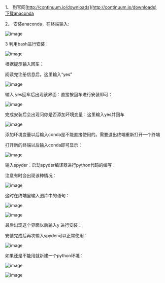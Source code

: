 1、 到官网[http://continuum.io/downloads](http://continuum.io/downloads)下载anaconda

2、 安装anaconda，在终端输入:

![image](https://upload-images.jianshu.io/upload_images/14555448-37f1bf435fd3efea.png?imageMogr2/auto-orient/strip%7CimageView2/2/w/1240)

3 利用bash进行安装：

![image](https://upload-images.jianshu.io/upload_images/14555448-b642ad7e61a293d9.png?imageMogr2/auto-orient/strip%7CimageView2/2/w/1240)

根据提示输入回车：

阅读完注册信息后，这里输入“yes”

![image](https://upload-images.jianshu.io/upload_images/14555448-d577c6e05837f4dc.png?imageMogr2/auto-orient/strip%7CimageView2/2/w/1240)

输入 yes回车后出现该界面：直接按回车进行安装即可：

![image](https://upload-images.jianshu.io/upload_images/14555448-0e5c108b61d5c7d3.png?imageMogr2/auto-orient/strip%7CimageView2/2/w/1240)

完成安装后会出现问你是否添加环境变量：这里输入yes并回车

![image](https://upload-images.jianshu.io/upload_images/14555448-d2e0397954992f7b.png?imageMogr2/auto-orient/strip%7CimageView2/2/w/1240)

添加环境变量以后输入conda是不能直接使用的。需要退出终端重新打开一个终端

打开新的终端以后输入conda即可显示：

![image](https://upload-images.jianshu.io/upload_images/14555448-6d86a499e35e9123.png?imageMogr2/auto-orient/strip%7CimageView2/2/w/1240)

输入spyder：启动spyder编译器进行python代码的编写：

注意有时会出现该种情况：

![image](https://upload-images.jianshu.io/upload_images/14555448-b5a166984f15a244.png?imageMogr2/auto-orient/strip%7CimageView2/2/w/1240)

这时在终端里输入图片中的语句：

![image](https://upload-images.jianshu.io/upload_images/14555448-8e493ba6f16d16e8.png?imageMogr2/auto-orient/strip%7CimageView2/2/w/1240)

![image](https://upload-images.jianshu.io/upload_images/14555448-126a39c1cd31990f.png?imageMogr2/auto-orient/strip%7CimageView2/2/w/1240)

最后出现这个界面以后输入y 进行安装：

安装完成后再次输入spyder可以正常使用：

![image](https://upload-images.jianshu.io/upload_images/14555448-65d85d1a2ddb6ca1.png?imageMogr2/auto-orient/strip%7CimageView2/2/w/1240)

如果还是不能用就新建一个python环境：

![image](https://upload-images.jianshu.io/upload_images/14555448-196f6a1ecaa7336a.png?imageMogr2/auto-orient/strip%7CimageView2/2/w/1240)

![image](https://upload-images.jianshu.io/upload_images/14555448-a1c73132465197a6.png?imageMogr2/auto-orient/strip%7CimageView2/2/w/1240)
